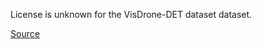 License is unknown for the VisDrone-DET dataset dataset.

[Source](https://github.com/VisDrone/VisDrone-Dataset)